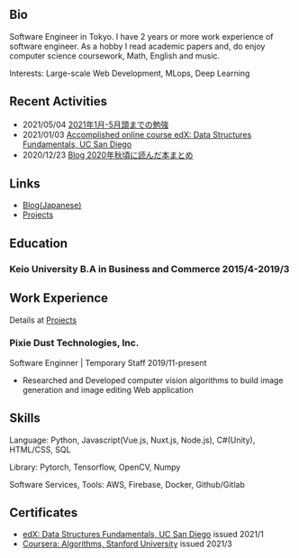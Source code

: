 ## Bio
Software Engineer in Tokyo. I have 2 years or more work experience of software engineer.
As a hobby I read academic papers and, do enjoy computer science coursework, Math, English and music.

Interests: Large-scale Web Development, MLops, Deep Learning

## Recent Activities
- 2021/05/04 [2021年1月-5月頭までの勉強](https://billyio.github.io/blog/2021年1月-5月頭までの勉強)
- 2021/01/03 [Accomplished online course edX: Data Structures Fundamentals, UC San Diego](https://courses.edx.org/certificates/4faabb2a5b2f4171b30789c502270f1a)
- 2020/12/23 [Blog 2020年秋頃に読んだ本まとめ](https://billyio.github.io/blog/2020年秋頃に読んだ本まとめ)

## Links
- [Blog(Japanese)](https://billyio.github.io/blog)
- [Projects](https://billyio.github.io/projects)

## Education
### Keio University B.A in Business and Commerce 2015/4-2019/3 

## Work Experience
Details at [Projects](https://billyio.github.io/projects)

### Pixie Dust Technologies, Inc.
Software Enginner | Temporary Staff 2019/11-present
- Researched and Developed computer vision algorithms to build image generation and image editing Web application


## Skills
Language: Python, Javascript(Vue.js, Nuxt.js, Node.js), C#(Unity), HTML/CSS, SQL

Library: Pytorch, Tensorflow, OpenCV, Numpy

Software Services, Tools: AWS, Firebase, Docker, Github/Gitlab

## Certificates
- [edX: Data Structures Fundamentals, UC San Diego](https://courses.edx.org/certificates/4faabb2a5b2f4171b30789c502270f1a) issued 2021/1
- [Coursera: Algorithms, Stanford University](https://coursera.org/share/11489a11d46cacb2a294cf3d5c991cf6) issued 2021/3
